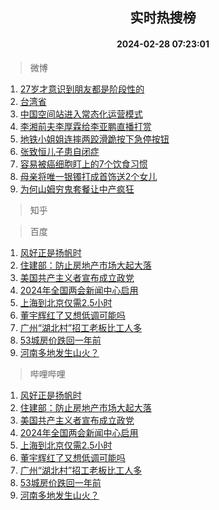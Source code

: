 <div align="center"><h2>实时热搜榜</h2><h4>2024-02-28 07:23:01</h4></div>

> 微博  

1. [27岁才意识到朋友都是阶段性的](https://s.weibo.com/weibo?q=27%E5%B2%81%E6%89%8D%E6%84%8F%E8%AF%86%E5%88%B0%E6%9C%8B%E5%8F%8B%E9%83%BD%E6%98%AF%E9%98%B6%E6%AE%B5%E6%80%A7%E7%9A%84&t=31&band_rank=1&Refer=top)<br />
2. [台湾省](https://s.weibo.com/weibo?q=%E5%8F%B0%E6%B9%BE%E7%9C%81&t=31&band_rank=2&Refer=top)<br />
3. [中国空间站进入常态化运营模式](https://s.weibo.com/weibo?q=%23%E4%B8%AD%E5%9B%BD%E7%A9%BA%E9%97%B4%E7%AB%99%E8%BF%9B%E5%85%A5%E5%B8%B8%E6%80%81%E5%8C%96%E8%BF%90%E8%90%A5%E6%A8%A1%E5%BC%8F%23&t=31&band_rank=3&Refer=top)<br />
4. [李湘前夫李厚霖给李亚鹏直播打赏](https://s.weibo.com/weibo?q=%23%E6%9D%8E%E6%B9%98%E5%89%8D%E5%A4%AB%E6%9D%8E%E5%8E%9A%E9%9C%96%E7%BB%99%E6%9D%8E%E4%BA%9A%E9%B9%8F%E7%9B%B4%E6%92%AD%E6%89%93%E8%B5%8F%23&t=31&band_rank=4&Refer=top)<br />
5. [地铁小姐姐连摔两跤滑跪按下急停按钮](https://s.weibo.com/weibo?q=%23%E5%9C%B0%E9%93%81%E5%B0%8F%E5%A7%90%E5%A7%90%E8%BF%9E%E6%91%94%E4%B8%A4%E8%B7%A4%E6%BB%91%E8%B7%AA%E6%8C%89%E4%B8%8B%E6%80%A5%E5%81%9C%E6%8C%89%E9%92%AE%23&t=31&band_rank=5&Refer=top)<br />
6. [张致恒儿子患自闭症](https://s.weibo.com/weibo?q=%23%E5%BC%A0%E8%87%B4%E6%81%92%E5%84%BF%E5%AD%90%E6%82%A3%E8%87%AA%E9%97%AD%E7%97%87%23&t=31&band_rank=6&Refer=top)<br />
7. [容易被癌细胞盯上的7个饮食习惯](https://s.weibo.com/weibo?q=%23%E5%AE%B9%E6%98%93%E8%A2%AB%E7%99%8C%E7%BB%86%E8%83%9E%E7%9B%AF%E4%B8%8A%E7%9A%847%E4%B8%AA%E9%A5%AE%E9%A3%9F%E4%B9%A0%E6%83%AF%23&t=31&band_rank=7&Refer=top)<br />
8. [母亲将唯一银镯打成首饰送2个女儿](https://s.weibo.com/weibo?q=%23%E6%AF%8D%E4%BA%B2%E5%B0%86%E5%94%AF%E4%B8%80%E9%93%B6%E9%95%AF%E6%89%93%E6%88%90%E9%A6%96%E9%A5%B0%E9%80%812%E4%B8%AA%E5%A5%B3%E5%84%BF%23&t=31&band_rank=8&Refer=top)<br />
9. [为何山姆穷鬼套餐让中产疯狂](https://s.weibo.com/weibo?q=%23%E4%B8%BA%E4%BD%95%E5%B1%B1%E5%A7%86%E7%A9%B7%E9%AC%BC%E5%A5%97%E9%A4%90%E8%AE%A9%E4%B8%AD%E4%BA%A7%E7%96%AF%E7%8B%82%23&t=31&band_rank=9&Refer=top)<br />

> 知乎  


> 百度  

1. [风好正是扬帆时](https://www.baidu.com/s?wd=%E9%A3%8E%E5%A5%BD%E6%AD%A3%E6%98%AF%E6%89%AC%E5%B8%86%E6%97%B6&sa=fyb_news&rsv_dl=fyb_news)<br />
2. [住建部：防止房地产市场大起大落](https://www.baidu.com/s?wd=%E4%BD%8F%E5%BB%BA%E9%83%A8%EF%BC%9A%E9%98%B2%E6%AD%A2%E6%88%BF%E5%9C%B0%E4%BA%A7%E5%B8%82%E5%9C%BA%E5%A4%A7%E8%B5%B7%E5%A4%A7%E8%90%BD&sa=fyb_news&rsv_dl=fyb_news)<br />
3. [美国共产主义者宣布成立政党](https://www.baidu.com/s?wd=%E7%BE%8E%E5%9B%BD%E5%85%B1%E4%BA%A7%E4%B8%BB%E4%B9%89%E8%80%85%E5%AE%A3%E5%B8%83%E6%88%90%E7%AB%8B%E6%94%BF%E5%85%9A&sa=fyb_news&rsv_dl=fyb_news)<br />
4. [2024年全国两会新闻中心启用](https://www.baidu.com/s?wd=2024%E5%B9%B4%E5%85%A8%E5%9B%BD%E4%B8%A4%E4%BC%9A%E6%96%B0%E9%97%BB%E4%B8%AD%E5%BF%83%E5%90%AF%E7%94%A8&sa=fyb_news&rsv_dl=fyb_news)<br />
5. [上海到北京仅需2.5小时](https://www.baidu.com/s?wd=%E4%B8%8A%E6%B5%B7%E5%88%B0%E5%8C%97%E4%BA%AC%E4%BB%85%E9%9C%802.5%E5%B0%8F%E6%97%B6&sa=fyb_news&rsv_dl=fyb_news)<br />
6. [董宇辉红了又想低调可能吗](https://www.baidu.com/s?wd=%E8%91%A3%E5%AE%87%E8%BE%89%E7%BA%A2%E4%BA%86%E5%8F%88%E6%83%B3%E4%BD%8E%E8%B0%83%E5%8F%AF%E8%83%BD%E5%90%97&sa=fyb_news&rsv_dl=fyb_news)<br />
7. [广州“湖北村”招工老板比工人多](https://www.baidu.com/s?wd=%E5%B9%BF%E5%B7%9E%E2%80%9C%E6%B9%96%E5%8C%97%E6%9D%91%E2%80%9D%E6%8B%9B%E5%B7%A5%E8%80%81%E6%9D%BF%E6%AF%94%E5%B7%A5%E4%BA%BA%E5%A4%9A&sa=fyb_news&rsv_dl=fyb_news)<br />
8. [53城房价跌回一年前](https://www.baidu.com/s?wd=53%E5%9F%8E%E6%88%BF%E4%BB%B7%E8%B7%8C%E5%9B%9E%E4%B8%80%E5%B9%B4%E5%89%8D&sa=fyb_news&rsv_dl=fyb_news)<br />
9. [河南多地发生山火？](https://www.baidu.com/s?wd=%E6%B2%B3%E5%8D%97%E5%A4%9A%E5%9C%B0%E5%8F%91%E7%94%9F%E5%B1%B1%E7%81%AB%EF%BC%9F&sa=fyb_news&rsv_dl=fyb_news)<br />

> 哔哩哔哩  

1. [风好正是扬帆时](https://www.baidu.com/s?wd=%E9%A3%8E%E5%A5%BD%E6%AD%A3%E6%98%AF%E6%89%AC%E5%B8%86%E6%97%B6&sa=fyb_news&rsv_dl=fyb_news)<br />
2. [住建部：防止房地产市场大起大落](https://www.baidu.com/s?wd=%E4%BD%8F%E5%BB%BA%E9%83%A8%EF%BC%9A%E9%98%B2%E6%AD%A2%E6%88%BF%E5%9C%B0%E4%BA%A7%E5%B8%82%E5%9C%BA%E5%A4%A7%E8%B5%B7%E5%A4%A7%E8%90%BD&sa=fyb_news&rsv_dl=fyb_news)<br />
3. [美国共产主义者宣布成立政党](https://www.baidu.com/s?wd=%E7%BE%8E%E5%9B%BD%E5%85%B1%E4%BA%A7%E4%B8%BB%E4%B9%89%E8%80%85%E5%AE%A3%E5%B8%83%E6%88%90%E7%AB%8B%E6%94%BF%E5%85%9A&sa=fyb_news&rsv_dl=fyb_news)<br />
4. [2024年全国两会新闻中心启用](https://www.baidu.com/s?wd=2024%E5%B9%B4%E5%85%A8%E5%9B%BD%E4%B8%A4%E4%BC%9A%E6%96%B0%E9%97%BB%E4%B8%AD%E5%BF%83%E5%90%AF%E7%94%A8&sa=fyb_news&rsv_dl=fyb_news)<br />
5. [上海到北京仅需2.5小时](https://www.baidu.com/s?wd=%E4%B8%8A%E6%B5%B7%E5%88%B0%E5%8C%97%E4%BA%AC%E4%BB%85%E9%9C%802.5%E5%B0%8F%E6%97%B6&sa=fyb_news&rsv_dl=fyb_news)<br />
6. [董宇辉红了又想低调可能吗](https://www.baidu.com/s?wd=%E8%91%A3%E5%AE%87%E8%BE%89%E7%BA%A2%E4%BA%86%E5%8F%88%E6%83%B3%E4%BD%8E%E8%B0%83%E5%8F%AF%E8%83%BD%E5%90%97&sa=fyb_news&rsv_dl=fyb_news)<br />
7. [广州“湖北村”招工老板比工人多](https://www.baidu.com/s?wd=%E5%B9%BF%E5%B7%9E%E2%80%9C%E6%B9%96%E5%8C%97%E6%9D%91%E2%80%9D%E6%8B%9B%E5%B7%A5%E8%80%81%E6%9D%BF%E6%AF%94%E5%B7%A5%E4%BA%BA%E5%A4%9A&sa=fyb_news&rsv_dl=fyb_news)<br />
8. [53城房价跌回一年前](https://www.baidu.com/s?wd=53%E5%9F%8E%E6%88%BF%E4%BB%B7%E8%B7%8C%E5%9B%9E%E4%B8%80%E5%B9%B4%E5%89%8D&sa=fyb_news&rsv_dl=fyb_news)<br />
9. [河南多地发生山火？](https://www.baidu.com/s?wd=%E6%B2%B3%E5%8D%97%E5%A4%9A%E5%9C%B0%E5%8F%91%E7%94%9F%E5%B1%B1%E7%81%AB%EF%BC%9F&sa=fyb_news&rsv_dl=fyb_news)<br />
